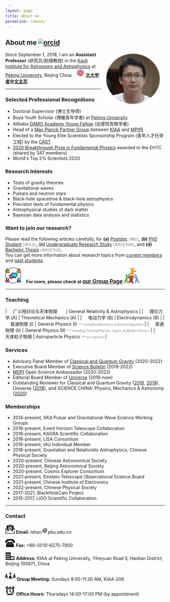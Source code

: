 ```yaml
---
layout: page
title: About me
permalink: /about/
---
```


## <b>About me</b> [<img src="https://kiaagravity.github.io/assets/orcid.png" alt="orcid" style="width:20px;height:20px;">](https://orcid.org/0000-0002-1334-8853)

<img style="float: right;" src="shao2.png" width="180" hspace="10"> 

Since September 1, 2018, I am an **Assistant Professor** (研究员/助理教授) in the [Kavli Institute
for Astronomy and Astrophysics](http://kiaa.pku.edu.cn/) at [Peking
University](http://www.pku.edu.cn/), Beijing China. 
&nbsp; <img src="../publication/pku.png" alt="PKU" style="height:25px;"> [**北大学者中文主页**](http://scholar.pku.edu.cn/lshao)

---

<p></p>

### Selected Professional Recognitions

- Doctoral Supervisor (博士生导师)
- Boya Youth Scholar (博雅青年学者) at [Peking University](http://www.pku.edu.cn/)
- Alibaba [DAMO Academy Young Fellow](https://damo.alibaba.com/damo-academy-young-fellow) (达摩院青橙学者)
- Head of a [Max Planck Partner Group](http://kiaa.pku.edu.cn/info/1129/7050.htm)  between [KIAA](http://kiaa.pku.edu.cn/) and [MPIfR](http://www.mpifr-bonn.mpg.de/2169/en)
- Elected to the Young Elite Scientists Sponsorship Program (青年人才托举工程) by the [CAST](http://www.cast.org.cn/)
- [2020 Breakthrough Prize in Fundamental
  Physics](https://friendshao.github.io/docs/breakthrough_Certificate_2020.pdf) awarded to the EHTC (shared by 347 members)
- World's Top 2% Scientists 2020

### Research Interests

- Tests of gravity theories
- Gravitational waves
- Pulsars and neutron stars
- Black-hole spacetime & black-hole astrophysics
- Precision tests of fundamental physics
- Astrophysical studies of dark matter
- Bayesian data analysis and statistics

### Want to join our research?

Please read the following articles carefully, for
**(a)** [Postdoc](https://kiaagravity.github.io/assets/postdoc) <font color="gray"><small>(博后)</small></font>,
**(b)** [PhD Student](https://kiaagravity.github.io/assets/phd) <font color="gray"><small>(博士生)</small></font>, 
**(c)** [Undergraduate Research Study](https://kiaagravity.github.io/assets/undergraduate) <font color="gray"><small>(本科生科研)</small></font>, and 
**(d)** [Bachelor Thesis](https://kiaagravity.github.io/assets/bachelor) <font color="gray"><small>(本科生毕设)</small></font>.  
You can get more information about research topics from [current
members](https://kiaagravity.github.io/member/) and [past
students](https://friendshao.github.io/docs/theses).

 <img src="group.png" width="50"> &nbsp;&nbsp; **For more, please check at [<big>our Group Page</big>](https://kiaagravity.github.io)**  <img src="team.png" width="50">

---

<p></p>

### Teaching

| &nbsp; &nbsp; 广义相对论与天体物理 &nbsp; &nbsp; &nbsp; | General Relativity & Astrophysics |
| &nbsp; &nbsp; 理论力学 (A) | Theoretical Mechanics (A) |
| &nbsp; &nbsp; 电动力学 (B) | Electrodynamics (B)  |
| &nbsp; &nbsp; 普通物理 (I) | General Physics (I) <font color="gray"><small><small> *** including Mechanics & Electromagnetism</small></small></font> |
| &nbsp; &nbsp; 普通物理 (II) | General Physics (II) <font color="gray"><small><small> *** including Thermal Physics, Optics, & Modern Physics</small></small></font> |
| &nbsp; &nbsp; 天体粒子物理 | Astroparticle Physics <font color="gray"><small><small> *** co-Lecturer</small></small></font> |

<p></p>

### Services

- Advisory Panel Member of [Classical and Quantum Gravity](https://iopscience.iop.org/journal/0264-9381/page/Advisory%20Panel) (2020-2022)
- Executive Board Member of [Science Bulletin](https://www.journals.elsevier.com/science-bulletin) (2019-2022)
- [MDPI](https://www.mdpi.com/) Open Science Ambassador (2020-2022)
- Editorial Board Member of [Universe](https://www.mdpi.com/journal/universe/editors#editorialboard) (2018-now)
- Outstanding Reviewer for Classical and Quantum Gravity ([2018](https://publishingsupport.iopscience.iop.org/questions/classical-and-quantum-gravity-2018-reviewer-awards/), [2019](https://publishingsupport.iopscience.iop.org/questions/classical-quantum-gravity-2019-reviewer-awards/)), Universe ([2018](https://www.mdpi.com/journal/universe/awards/591/download)), and SCIENCE CHINA: Physics, Mechanics & Astronomy ([2020](https://mp.weixin.qq.com/s/u_07f_JjryUV_19NtKQECA))

### Memberships

- 2014-present, SKA Pulsar and Gravitational Wave Science Working Groups
- 2018-present, Event Horizon Telescope Collaboration
- 2018-present, KAGRA Scientific Collaboration
- 2018-present, LISA Consortium
- 2018-present, IAU Individual Member
- 2018-present, Gravitation and Relativistic Astrophysics, Chinese Physical Society
- 2020-present, Chinese Astronomical Society
- 2020-present, Beijing Astronomical Society
- 2020-present, Cosmic Explorer Consortium
- 2021-present, Einstein Telescope Observational Science Board
- 2021-present, Chinese Institute of Electronics
- 2022-present, Chinese Physical Society
- 2017-2021, BlackHoleCam Project
- 2015-2017, LIGO Scientific Collaboration

<!-- 
### Research Funds

- 2020.12—2025.11，科技部SKA专项“脉冲星理论研究支撑”，1350万，主持
- 2021.01—2025.12，马克斯·普朗克学会“Max Planck Partner Group”，10万欧元，组长
- 2020.01—2023.12，NSFC面上基金“关于致密双星并合的引力波波形的研究”，60万，主持
- 2020.01—2024.12，NSFC重大基金之课题四“黑洞烛光的宇宙学应用”，275万，参与
- 2018.01—2020.12，中国科协青年人才托举工程，45万，入选 -->

---

<p></p>

### Contact


<img src="email.png" width="30"> **Email:** lshao<img src="at.jpg"
width="20">pku.edu.cn

<img src="phone.png" width="30"> **Fax:** +86-(0)10-6275-7900

<img src="office.png" width="30"> **Address:** KIAA at Peking University, Yiheyuan Road 5, Haidian District, Beijing 100871, China

<img src="meet.png" width="32"> **Group Meeting:** Sundays 9:00-11:30 AM, KIAA-208

<img src="open.jpg" width="30"> **Office Hours:** Thursdays 14:00-17:00 PM (by appointment)
